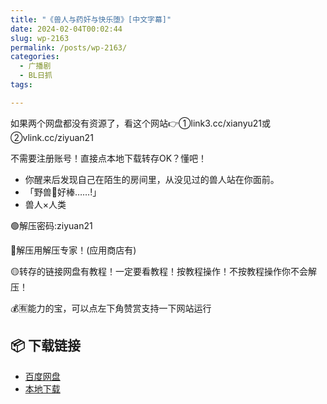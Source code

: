 ```yaml
---
title: "《兽人与药奸与快乐堕》[中文字幕]"
date: 2024-02-04T00:02:44
slug: wp-2163
permalink: /posts/wp-2163/
categories:
  - 广播剧
  - BL日抓
tags:

---
```


如果两个网盘都没有资源了，看这个网站👉①link3.cc/xianyu21或②vlink.cc/ziyuan21

不需要注册账号！直接点本地下载转存OK？懂吧！

*   你醒来后发现自己在陌生的房间里，从没见过的兽人站在你面前。
*   「野兽🐔好棒……!」
*   兽人×人类

🟢解压密码:ziyuan21

🔵解压用解压专家！(应用商店有)

🟡转存的链接网盘有教程！一定要看教程！按教程操作！不按教程操作你不会解压！

💰🈶能力的宝，可以点左下角赞赏支持一下网站运行

## 📦 下载链接
- [百度网盘](https://blziyuan21.com/pay-download/2163?key=d202beb333&down_id=0)
- [本地下载](https://blziyuan21.com/pay-download/2163?key=d202beb333&down_id=1)

